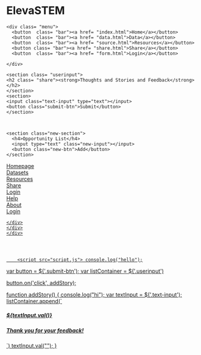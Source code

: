 # ElevaSTEM
<!DOCTYPE html>
<html>
  <head>
    <meta charset="utf-8">
    <meta name="viewport" content="width=device-width">
    <title>ElevaSTEM</title>
    <link href="style.css" rel="stylesheet" type="text/css" />
   <script src="https://ajax.googleapis.com/ajax/libs/jquery/3.5.1/jquery.min.js"></script>
   <script src="jquery-3.5.1.min.js"></script>

  </head>
  <body>

    

    <div class= "menu">
      <button  class= "bar"><a href= "index.html">Home</a></button>
      <button  class= "bar"><a href= "data.html">Data</a></button>
      <button  class= "bar"><a href= "source.html">Resources</a></button>
      <button class= "bar"><a href= "share.html">Share</a></button>
      <button  class= "bar"><a href= "form.html">Login</a></button>

    </div>

    <section class= "userinput">
    <h2 class= "share"><strong>Thoughts and Stories and Feedback</strong></h2>
    </section>
    <section>
    <input class="text-input" type="text"></input>
    <button class="submit-btn">Submit</button>
    </section>

   

    <section class="new-section">
      <h4>Opportunity List</h4>
      <input type="text" class="new-input"></input>
      <button class="new-btn">Add</button>
    </section>
    
   </div>
<div class= "connect">
  <div class= "oo">
  <div class= "yo">
    <div class= "yee"><a href= "index.html">Homepage</div>
    <div class= "no"><a href= "data.html">Datasets</div>
    <div class= "no"><a href= "source.html">Resources</div>
    <div class= "no"><a href= "share.html">Share</div>
    <div class= "no"><a href= "form.html">Login</div>
    </div>
     <div class= "yi">
    <div class= "no"><a href= "help.html">Help</div>
    <div class= "no"><a href= "about.html">About</div>
    <div class= "no"><a href= "form.html">Login</div>
   
    </div>
    </div>
    </div>
    



        <script src="script.js"> console.log("hello");
var button = $('.submit-btn');
var listContainer = $('.userinput')

button.on('click', addStory);

function addStory() {
  console.log("hi");
  var textInput = $('.text-input');
  listContainer.append(`
   <h5>${textInput.val()}</h5><h5>Thank you for your feedback!</h5>`)
   textInput.val("");
}
</script>
